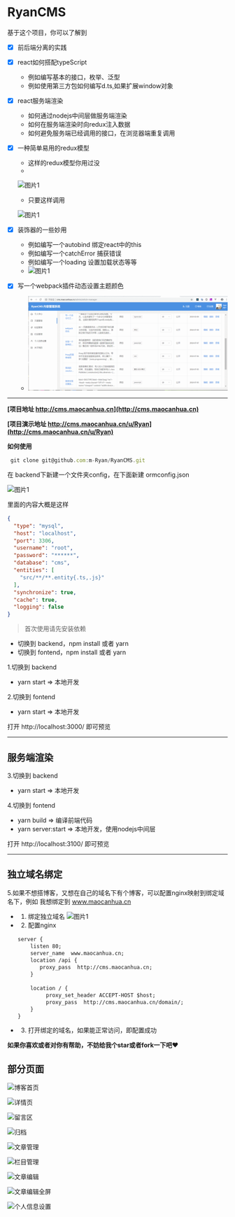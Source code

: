 # RyanCMS 

基于这个项目，你可以了解到

 * [x] 前后端分离的实践

 * [x] react如何搭配typeScript
      - 例如编写基本的接口，枚举、泛型
      - 例如使用第三方包如何编写d.ts,如果扩展window对象

 * [x] react服务端渲染
      - 如何通过nodejs中间层做服务端渲染
      - 如何在服务端渲染时向redux注入数据
      - 如何避免服务端已经调用的接口，在浏览器端重复调用

 * [x] 一种简单易用的redux模型
      - 这样的redux模型你用过没
      - 
     ![图片1](http://assets.maocanhua.cn/FscX6YmM2PzZniBm2A20EDE2Ox82)

     -  只要这样调用
     
     ![图片1](http://assets.maocanhua.cn/FpzfJcR_a-GY71hq3f-ombJ-FdXY)


 * [x] 装饰器的一些妙用
     - 例如编写一个autobind 绑定react中的this
     - 例如编写一个catchError 捕获错误
     - 例如编写一个loading 设置加载状态等等
     - ![图片1](http://assets.maocanhua.cn/FqYe1F8tn5aHooNgL_RMNFo2jq4t)
 
 * [x] 写一个webpack插件动态设置主题颜色
    - ![图片1](./show.gif)

---

**[项目地址 http://cms.maocanhua.cn](http://cms.maocanhua.cn)** 

**[项目演示地址 http://cms.maocanhua.cn/u/Ryan](http://cms.maocanhua.cn/u/Ryan)**

**如何使用** 

```js
 git clone git@github.com:m-Ryan/RyanCMS.git
```

在 backend下新建一个文件夹config，在下面新建 ormconfig.json

![图片1](http://assets.maocanhua.cn/FtJVhfhzvMiGuIHuIKqIN3QtvfO3) 

里面的内容大概是这样
```json
{
  "type": "mysql",
  "host": "localhost",
  "port": 3306,
  "username": "root",
  "password": "******",
  "database": "cms",
  "entities": [
    "src/**/**.entity{.ts,.js}"
  ],
  "synchronize": true,
  "cache": true,
  "logging": false
}
```
> 首次使用请先安装依赖
- 切换到 backend，npm install 或者 yarn
- 切换到 fontend，npm install 或者 yarn

1.切换到 backend
  - yarn start => 本地开发

2.切换到 fontend
  - yarn start => 本地开发

打开 http://localhost:3000/ 即可预览

---

## 服务端渲染

3.切换到 backend
  - yarn start => 本地开发

4.切换到 fontend
  - yarn build => 编译前端代码
  - yarn server:start => 本地开发，使用nodejs中间层

打开 http://localhost:3100/ 即可预览

--- 

## 独立域名绑定

5.如果不想搭博客，又想在自己的域名下有个博客，可以配置nginx映射到绑定域名下，例如 我想绑定到 www.maocanhua.cn

  * 1. 绑定独立域名 
   ![图片1](http://assets.maocanhua.cn/FvRwRN4Ge3saRqOEVwMa1addqbIB)

  * 2. 配置nginx 
    ```
    server {
        listen 80;
        server_name  www.maocanhua.cn;
        location /api {
           proxy_pass  http://cms.maocanhua.cn;  
        }
        
        location / {
             proxy_set_header ACCEPT-HOST $host;
             proxy_pass  http://cms.maocanhua.cn/domain/;  
        }
    }

    ```
  * 3. 打开绑定的域名，如果能正常访问，即配置成功
   

**如果你喜欢或者对你有帮助，不妨给我个star或者fork一下吧❤️**

## 部分页面 
![博客首页](http://assets.maocanhua.cn/FqmWmTvur0mTxa000AIAWxkycZTI)

![详情页](http://assets.maocanhua.cn/FlvtGEyl3Zf96yciMPfD-JfpHqsA) 

![留言区](http://assets.maocanhua.cn/Fmd9twKGnDdx_if1xp8CReEjc3ZJ) 

![归档](http://assets.maocanhua.cn/FnbQyUiK8BbtMocOhiJDQ4qnmdaj) 

![文章管理](http://assets.maocanhua.cn/FoxpVX3brem5H01CGsXJB4mkqVaM) 

![栏目管理](http://assets.maocanhua.cn/FrJgYl-vgD_419DDr4oUUHfzi75m) 

![文章编辑](http://assets.maocanhua.cn/FmfEGrUJNw_-tEJpX9bzx1pnElCZ) 

![文章编辑全屏](http://assets.maocanhua.cn/FvvPYQ692UwIk5qgkpb_mw1A6YGF) 

![个人信息设置](http://assets.maocanhua.cn/Fm8dIQh7Oquh3IzFkeOipPi_eveH) 
